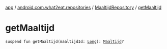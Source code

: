 [app](../../index.md) / [android.com.what2eat.repositories](../index.md) / [MaaltijdRepository](index.md) / [getMaaltijd](./get-maaltijd.md)

# getMaaltijd

`suspend fun getMaaltijd(maaltijdId: `[`Long`](https://kotlinlang.org/api/latest/jvm/stdlib/kotlin/-long/index.html)`): `[`Maaltijd`](../../android.com.what2eat.model/-maaltijd/index.md)`?`